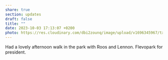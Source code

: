 ```yaml
---
share: true
section: updates
draft: false
title: ""
date: 2023-10-03 17:13:07 +0200
photo: https://res.cloudinary.com/dbi2zounq/image/upload/v1696345967/txhnhkhlbtukrb0ejtp0.jpg
---
```



Had a lovely afternoon walk in the park with Roos and Lennon. Flevopark for president. 
